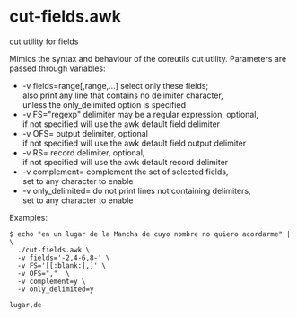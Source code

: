# cut-fields.awk
cut utility for fields

Mimics the syntax and behaviour of the coreutils cut utility.
Parameters are passed through variables:
- -v fields=range[,range,...] select only these fields;
  <br>also print any line that contains no delimiter character,
  <br>unless the only_delimited option is specified
- -v FS="regexp" delimiter may be a regular expression, optional,
	<br>if not specified will use the awk default field delimiter
- -v OFS= output delimiter, optional
	<br>if not specified will use the awk default field output delimiter
- -v RS= record delimiter, optional,
	<br>if not specified will use the awk default record delimiter
- -v complement= complement the set of selected fields,
	<br>set to any character to enable
- -v only_delimited= do not print lines not containing delimiters,
	<br>set to any character to enable

Examples:
  ```
  $ echo "en un lugar de la Mancha de cuyo nombre no quiero acordarme" | \
    ./cut-fields.awk \
	-v fields='-2,4-6,8-' \
	-v FS='[[:blank:],]' \
	-v OFS=","  \
	-v complement=y \
	-v only_delimited=y

lugar,de
  ````
